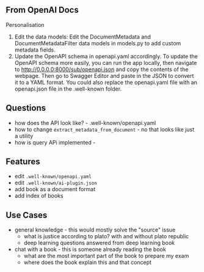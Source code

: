 ## From OpenAI Docs

Personalisation 
1.  Edit the data models: Edit the DocumentMetadata and DocumentMetadataFilter data models in models.py to add custom metadata fields.
2. Update the OpenAPI schema in openapi.yaml accordingly. To update the OpenAPI schema more easily, you can run the app locally, then navigate to http://0.0.0.0:8000/sub/openapi.json and copy the contents of the webpage. Then go to Swagger Editor and paste in the JSON to convert it to a YAML format. You could also replace the openapi.yaml file with an openapi.json file in the .well-known folder.


## Questions

- how does the API look like? - .well-known/openapi.yaml
- how to change `extract_metadata_from_document` - no that looks like just a utility
- how is query APi implemented - 

## Features

- edit `.well-known/openapi.yaml`
- edit `.well-known/ai-plugin.json`
- add book as a document format
- add index of books

## Use Cases

- general knowledge - this would mostly solve the "source" issue
    - what is justice according to plato? with and without plato republic
    - deep learning questions answered from deep learning book
- chat with a book - this is someone already reading the book
    - what are the most important part of the book to prepare my exam
    - where does the book explain this and that concept

